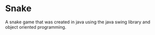 # Snake
A snake game that was created in java using the java swing library and object oriented programming.
